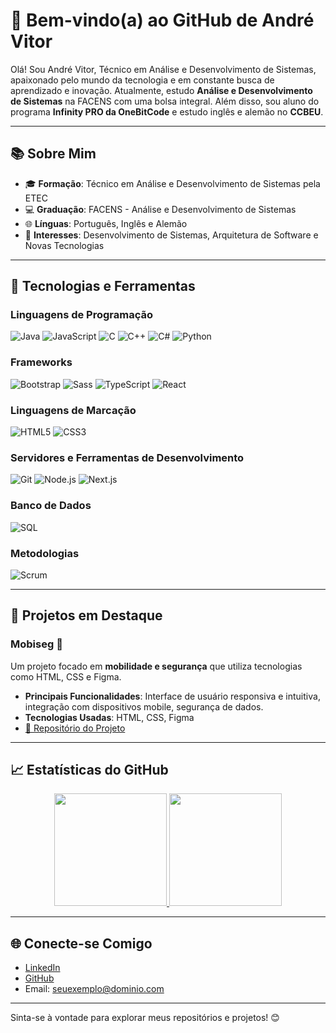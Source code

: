# 👋 Bem-vindo(a) ao GitHub de André Vitor

Olá! Sou André Vitor, Técnico em Análise e Desenvolvimento de Sistemas, apaixonado pelo mundo da tecnologia e em constante busca de aprendizado e inovação. Atualmente, estudo **Análise e Desenvolvimento de Sistemas** na FACENS com uma bolsa integral. Além disso, sou aluno do programa **Infinity PRO da OneBitCode** e estudo inglês e alemão no **CCBEU**.

---

## 📚 Sobre Mim
- 🎓 **Formação**: Técnico em Análise e Desenvolvimento de Sistemas pela ETEC
- 💻 **Graduação**: FACENS - Análise e Desenvolvimento de Sistemas
- 🌐 **Línguas**: Português, Inglês e Alemão
- 🎯 **Interesses**: Desenvolvimento de Sistemas, Arquitetura de Software e Novas Tecnologias

---

## 🚀 Tecnologias e Ferramentas

### Linguagens de Programação
![Java](https://img.shields.io/badge/Java-%23ED8B00.svg?style=flat&logo=java&logoColor=white)
![JavaScript](https://img.shields.io/badge/JavaScript-%23F7DF1E.svg?style=flat&logo=javascript&logoColor=black)
![C](https://img.shields.io/badge/C-%23A8B9CC.svg?style=flat&logo=c&logoColor=white)
![C++](https://img.shields.io/badge/C++-%2300599C.svg?style=flat&logo=c%2B%2B&logoColor=white)
![C#](https://img.shields.io/badge/C%23-%23239120.svg?style=flat&logo=c-sharp&logoColor=white)
![Python](https://img.shields.io/badge/Python-%233776AB.svg?style=flat&logo=python&logoColor=white)

### Frameworks
![Bootstrap](https://img.shields.io/badge/Bootstrap-%23563D7C.svg?style=flat&logo=bootstrap&logoColor=white)
![Sass](https://img.shields.io/badge/Sass-%23CC6699.svg?style=flat&logo=sass&logoColor=white)
![TypeScript](https://img.shields.io/badge/TypeScript-%23007ACC.svg?style=flat&logo=typescript&logoColor=white)
![React](https://img.shields.io/badge/React-%2320232a.svg?style=flat&logo=react&logoColor=%2361DAFB)

### Linguagens de Marcação
![HTML5](https://img.shields.io/badge/HTML5-%23E34F26.svg?style=flat&logo=html5&logoColor=white)
![CSS3](https://img.shields.io/badge/CSS3-%231572B6.svg?style=flat&logo=css3&logoColor=white)

### Servidores e Ferramentas de Desenvolvimento
![Git](https://img.shields.io/badge/Git-%23F05032.svg?style=flat&logo=git&logoColor=white)
![Node.js](https://img.shields.io/badge/Node.js-%2343853D.svg?style=flat&logo=node.js&logoColor=white)
![Next.js](https://img.shields.io/badge/Next.js-%23000000.svg?style=flat&logo=next.js&logoColor=white)

### Banco de Dados
![SQL](https://img.shields.io/badge/SQL-%2300f.svg?style=flat&logo=sqlite&logoColor=white)

### Metodologias
![Scrum](https://img.shields.io/badge/Scrum-%230C7AD4.svg?style=flat&logo=scrumalliance&logoColor=white)

---

## 🌟 Projetos em Destaque

### Mobiseg 🚗
Um projeto focado em **mobilidade e segurança** que utiliza tecnologias como HTML, CSS e Figma.

- **Principais Funcionalidades**: Interface de usuário responsiva e intuitiva, integração com dispositivos mobile, segurança de dados.
- **Tecnologias Usadas**: HTML, CSS, Figma
- [🔗 Repositório do Projeto](https://github.com/AndrVsCoding/Mobiseg)

---

## 📈 Estatísticas do GitHub

<div align="center">
  <a href="https://github.com/AndrVsCoding">
    <img height="180em" src="https://github-readme-stats.vercel.app/api?username=AndrVsCoding&show_icons=true&theme=dark&include_all_commits=true&count_private=true"/>
    <img height="180em" src="https://github-readme-stats.vercel.app/api/top-langs/?username=AndrVsCoding&layout=compact&langs_count=7&theme=dark"/>
  </a>
</div>

---

## 🌐 Conecte-se Comigo

- [LinkedIn](https://linkedin.com/in/seu-perfil)
- [GitHub](https://github.com/AndrVsCoding)
- Email: seuexemplo@dominio.com

---

Sinta-se à vontade para explorar meus repositórios e projetos! 😊

